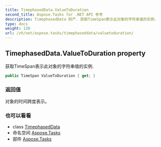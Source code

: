 ```yaml
---
title: TimephasedData.ValueToDuration
second_title: Aspose.Tasks for .NET API 参考
description: TimephasedData 财产. 获取TimeSpan表示此对象的字符串值的实例.
type: docs
weight: 120
url: /zh/net/aspose.tasks/timephaseddata/valuetoduration/
---
```

## TimephasedData.ValueToDuration property

获取TimeSpan表示此对象的字符串值的实例.

```csharp
public TimeSpan ValueToDuration { get; }
```

### 返回值

对象的时间跨度表示。

### 也可以看看

* class [TimephasedData](../)
* 命名空间 [Aspose.Tasks](../../timephaseddata/)
* 部件 [Aspose.Tasks](../../../)


